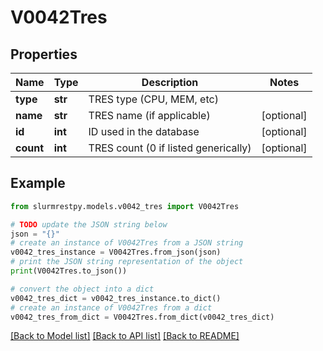 # V0042Tres


## Properties

Name | Type | Description | Notes
------------ | ------------- | ------------- | -------------
**type** | **str** | TRES type (CPU, MEM, etc) |
**name** | **str** | TRES name (if applicable) | [optional]
**id** | **int** | ID used in the database | [optional]
**count** | **int** | TRES count (0 if listed generically) | [optional]

## Example

```python
from slurmrestpy.models.v0042_tres import V0042Tres

# TODO update the JSON string below
json = "{}"
# create an instance of V0042Tres from a JSON string
v0042_tres_instance = V0042Tres.from_json(json)
# print the JSON string representation of the object
print(V0042Tres.to_json())

# convert the object into a dict
v0042_tres_dict = v0042_tres_instance.to_dict()
# create an instance of V0042Tres from a dict
v0042_tres_from_dict = V0042Tres.from_dict(v0042_tres_dict)
```
[[Back to Model list]](../README.md#documentation-for-models) [[Back to API list]](../README.md#documentation-for-api-endpoints) [[Back to README]](../README.md)


